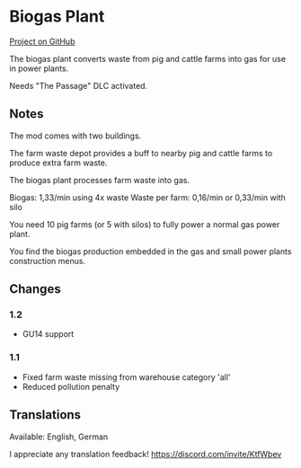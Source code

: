 # Biogas Plant

[Project on GitHub](https://github.com/jakobharder/anno-1800-jakobs-mods)

The biogas plant converts waste from pig and cattle farms into gas for use in power plants.

Needs "The Passage" DLC activated.

## Notes

The mod comes with two buildings.

The farm waste depot provides a buff to nearby pig and cattle farms to produce extra farm waste.

The biogas plant processes farm waste into gas.

Biogas: 1,33/min using 4x waste
Waste per farm: 0,16/min or 0,33/min with silo

You need 10 pig farms (or 5 with silos) to fully power a normal gas power plant.

You find the biogas production embedded in the gas and small power plants construction menus.

## Changes

### 1.2

- GU14 support

### 1.1

- Fixed farm waste missing from warehouse category 'all'
- Reduced pollution penalty

## Translations

Available: English, German

I appreciate any translation feedback! https://discord.com/invite/KtfWbev
